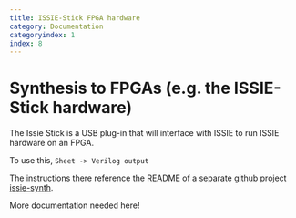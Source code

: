 ```yaml
---
title: ISSIE-Stick FPGA hardware
category: Documentation
categoryindex: 1
index: 8
---
```


# Synthesis to FPGAs (e.g. the ISSIE-Stick hardware)

The Issie Stick is a USB plug-in that will interface with ISSIE to run ISSIE hardware on an FPGA.

To use this, `Sheet -> Verilog output`

The instructions there reference the README of a separate github project [issie-synth](https://github.com/edstott/issie-synth).

More documentation needed here!

